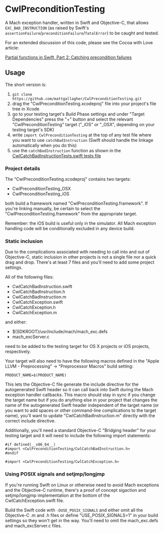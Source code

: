 # CwlPreconditionTesting

A Mach exception handler, written in Swift and Objective-C, that allows `EXC_BAD_INSTRUCTION` (as raised by Swift's `assertionFailure`/`preconditionFailure`/`fatalError`) to be caught and tested. 

For an extended discussion of this code, please see the Cocoa with Love article:
	
[Partial functions in Swift, Part 2: Catching precondition failures](http://cocoawithlove.com/blog/2016/02/02/partial-functions-part-two-catching-precondition-failures.html)

## Usage

The short version is:
    
1. `git clone https://github.com/mattgallagher/CwlPreconditionTesting.git`
2. drag the "CwlPreconditionTesting.xcodeproj" file into your project's file tree in Xcode
3. go to your testing target's Build Phase settings and under "Target Dependencies" press the "+" button and select the relevant "CwlPreconditionTesting" target ("_iOS" or "_OSX", depending on your testing target's SDK)
4. write `import CwlPreconditionTesting` at the top of any test file where you want to use `catchBadInstruction` (Swift should handle the linkage automatically when you do this)
5. use the `catchBadInstruction` function as shown in the [CwlCatchBadInstructionTests.swift tests file](https://github.com/mattgallagher/CwlPreconditionTesting/blob/master/CwlPreconditionTestingTests/CwlCatchBadInstructionTests.swift?ts=4)

### Project details

The "CwlPreconditionTesting.xcodeproj" contains two targets:
    
* CwlPreconditionTesting_OSX
* CwlPreconditionTesting_iOS

both build a framework named "CwlPreconditionTesting.framework". If you're linking manually, be certain to select the "CwlPreconditionTesting.framework" from the appropriate target.

Remember: the iOS build is useful only in the simulator. All Mach exception handling code will be conditionally excluded in any device build.

### Static inclusion

Due to the complications associated with needing to call into and out of Objective-C, static inclusion in other projects is not a single file nor a quick drag and drop. There's at least 7 files and you'll need to add some project settings.

All of the following files:

* CwlCatchBadInstruction.swift
* CwlCatchBadInstruction.h
* CwlCatchBadInstruction.m
* CwlCatchException.swift
* CwlCatchException.h
* CwlCatchException.m

and either:

* $(SDKROOT)/usr/include/mach/mach_exc.defs
* mach_excServer.c

need to be added to the testing target for OS X projects or iOS projects, respectively.

Your target will also need to have the following macros defined in the "Apple LLVM - Preprocessing" &rarr; "Preprocessor Macros" build setting:
    
    PRODUCT_NAME=$(PRODUCT_NAME)

This lets the Objective-C file generate the include directive for the autogenerated Swift header so it can call back into Swift during the Mach exception handler callbacks. This macro should stay in sync if you change the target name but if you do anything else in your project that changes the name of the autogenerated Swift header independent of the target name (or you want to add spaces or other command-line complications to the target name), you'll want to update "CwlCatchBadInstruction.m" directly with the correct include directive.

Additionally, you'll need a standard Objective-C "Bridging header" for your testing target and it will need to include the following import statements:

```
#if defined(__x86_64__)
#import <CwlPreconditionTesting/CwlCatchBadInstruction.h>
#endif

#import <CwlPreconditionTesting/CwlCatchException.h>
```

### Using POSIX signals and setjmp/longjmp

If you're running Swift on Linux or otherwise need to avoid Mach exceptions and the Objective-C runtime, there's a proof of concept sigaction and setjmp/longjmp implementation at the bottom of the CwlCatchException.swift file.

Build the Swift code with `-DUSE_POSIX_SIGNALS` and either omit all the Objective-C .m and .h files or define "USE_POSIX_SIGNALS=1" in your build settings so they won't get in the way. You'll need to omit the mach_exc.defs and mach_excServer.c files.
